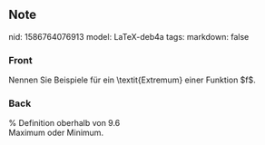 ## Note
nid: 1586764076913
model: LaTeX-deb4a
tags: 
markdown: false

### Front
<div>
  Nennen Sie Beispiele für ein \textit{Extremum} einer Funktion
  $f$.
</div>

### Back
<div>
  % Definition oberhalb von 9.6
</div>Maximum oder Minimum.
